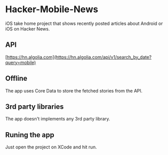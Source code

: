 # Hacker-Mobile-News

iOS take home project that shows recently posted articles about Android or iOS on Hacker News.

## API
[https://hn.algolia.com](https://hn.algolia.com/api/v1/search_by_date?query=mobile)

## Offline 

The app uses Core Data to store the fetched stories from the API.

## 3rd party libraries

The app doesn't implements any 3rd party library.

## Runing the app

Just open the project on XCode and hit run.
